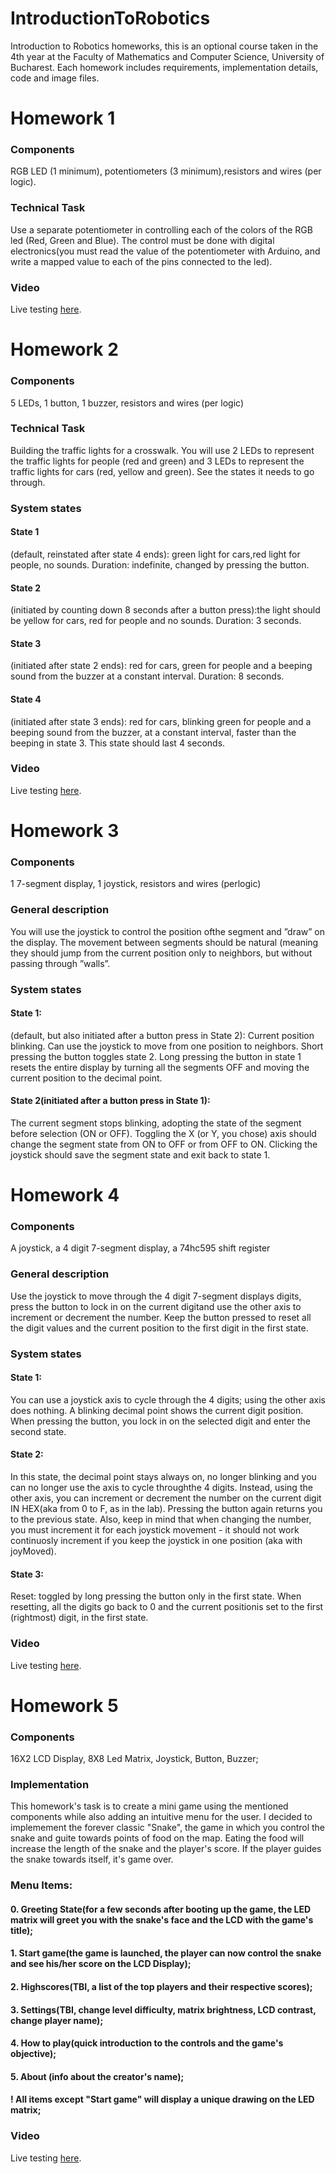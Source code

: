 # IntroductionToRobotics
Introduction to Robotics homeworks, this is an optional course taken in the 4th year at the Faculty of Mathematics and Computer Science, University of Bucharest. Each homework includes requirements, implementation details, code and image files.

# Homework 1
### Components 
RGB  LED  (1  minimum),  potentiometers  (3  minimum),resistors and wires (per logic).
### Technical Task
Use a separate potentiometer in controlling each of the colors of the RGB led (Red, Green and Blue).  The control must be done with digital electronics(you must read the value of the potentiometer with Arduino, and write a mapped value to each of the pins connected to the led).

### Video
Live testing [here](https://youtu.be/mbYpfbbzCeY).

# Homework 2
### Components
5 LEDs, 1 button, 1 buzzer, resistors and wires (per logic)
### Technical Task
Building the traffic lights for a crosswalk. You will use 2 LEDs to represent the traffic lights for people (red and green) and 3 LEDs to represent the traffic lights for cars (red, yellow and green). See the states it needs to go through.
### System states
#### State 1
(default, reinstated after state 4 ends): green light for cars,red light for people, no sounds.   Duration: indefinite, changed by pressing the button.
#### State 2
(initiated by counting down 8 seconds after a button press):the light should be yellow for cars, red  for people and no sounds. Duration: 3 seconds.
#### State 3
(initiated after state 2 ends): red for cars, green for people and a beeping sound from the buzzer at a constant interval. Duration: 8 seconds.
#### State 4
(initiated after state 3 ends): red for cars, blinking green for people and a beeping sound from the buzzer, at a constant interval, faster than the beeping in state 3. This state should last 4 seconds.
### Video
Live testing [here](https://youtu.be/1m6PPYR4cYo).

# Homework 3
### Components
1 7-segment display, 1 joystick, resistors and wires (perlogic)
### General description
You will use the joystick to control the position ofthe segment and ”draw” on the display.  The movement between segments should be natural (meaning they should jump from the current position only to neighbors, but without passing through ”walls”.
### System states
#### State 1:
(default,  but  also  initiated  after  a  button  press  in  State 2): Current position blinking. Can use the joystick to move from one  position to neighbors. Short pressing the button toggles state 2. Long pressing the button in state 1 resets the entire display by turning all the segments OFF and moving the current position to the decimal point.
#### State 2(initiated after a button press in State 1):
The current segment stops blinking, adopting the state of the segment before selection (ON or OFF). Toggling the X (or Y, you chose) axis should change the segment state from ON to OFF or from OFF to ON. Clicking the joystick should save the segment state and exit back to state 1.

# Homework 4
### Components
A joystick, a 4 digit 7-segment display, a 74hc595 shift register
### General description
Use the joystick to move through the 4 digit 7-segment displays digits, press the button to lock in on the current digitand use the other axis to increment or decrement the number. Keep the button pressed to reset all the digit values and the current position to the first digit in the first state.
### System states
#### State 1:
You can use a joystick axis to cycle through the 4 digits; using the other axis does nothing. A blinking decimal point shows the current digit position. When pressing the button, you lock in on the selected digit and enter the second state.
#### State 2:
In this state, the decimal point stays always on, no longer blinking and you can no longer use the axis to cycle throughthe 4 digits. Instead, using the other axis, you can increment or decrement the  number on the current digit IN HEX(aka from 0 to F, as in the lab). Pressing the button again returns you to the previous state. Also, keep in mind that when changing the number, you must increment it  for each joystick movement - it should not work continuosly increment if you keep the joystick in one position (aka with joyMoved).
#### State 3:
Reset: toggled by long pressing the button only in the first state. When resetting, all the digits go back to 0 and the current positionis set to the first (rightmost) digit, in the first state.
### Video
Live testing [here](https://youtube.com/shorts/MHQ47NJ0rJc?feature=share).

# Homework 5
### Components
16X2 LCD Display, 8X8 Led Matrix, Joystick, Button, Buzzer;
### Implementation
This homework's task is to create a mini game using the mentioned components while also adding an intuitive menu for the user. I decided to implemement the forever classic "Snake", the game in which you control the snake and guite towards points of food on the map. Eating the food will increase the length of the snake and the player's score. If the player guides the snake towards itself, it's game over.
### Menu Items:
#### 0. Greeting State(for a few seconds after booting up the game, the LED matrix will greet you with the snake's face and the LCD with the game's title);
#### 1. Start game(the game is launched, the player can now control the snake and see his/her score on the LCD Display);
#### 2. Highscores(TBI, a list of the top players and their respective scores);
#### 3. Settings(TBI, change level difficulty, matrix brightness, LCD contrast, change player name);
#### 4. How to play(quick introduction to the controls and the game's objective);
#### 5. About (info about the creator's name);
#### ! All items except "Start game" will display a unique drawing on the LED matrix;

### Video
Live testing [here](https://youtu.be/uA6aWR-w0Tc).
